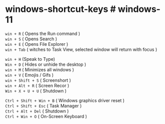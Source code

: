 # windows-shortcut-keys # windows-11

`win + R` ( Opens the Run command ) <br>
`win + S` ( Opens Search ) <br>
`win + E` ( Opens File Explorer ) <br>
`win + Tab` ( witches to Task View, selected window will return with focus ) <br>

`win + H` (Speak to Type) <br>
`Win + D` ( Hides or unhide the desktop ) <br>
`win + M` ( Minimizes all windows ) <br>
`win + V` ( Emojis / Gifs ) <br>
`win + Shift + S` ( Screenshort ) <br>
`win + Alt + R` ( Screen Recor ) <br>
`Win + X + U + U` ( Shutdown ) <br>

`Ctrl + Shift + Win + B` ( Windows graphics driver reset ) <br>
`Ctrl + Shift + Esc` ( Task Manager ) <br>
`Ctrl + Alt + Del` ( Shutdown ) <br>
`Ctrl + Win + O` ( On-Screen Keyboard ) <br>

